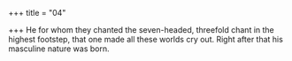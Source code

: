 +++
title = "04"

+++
He for whom they chanted the seven-headed, threefold chant in the  highest footstep,
that one made all these worlds cry out. Right after that his masculine  nature was born.